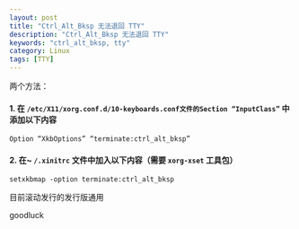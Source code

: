 ```yaml
---
layout: post
title: "Ctrl_Alt_Bksp 无法退回 TTY"
description: "Ctrl_Alt_Bksp 无法退回 TTY"
keywords: "ctrl_alt_bksp, tty"
category: Linux
tags: [TTY]
---
```


两个方法：

#### 1. 在 `/etc/X11/xorg.conf.d/10-keyboards.conf文件的Section “InputClass”` 中添加以下内容

    Option “XkbOptions” “terminate:ctrl_alt_bksp”

#### 2. 在~ `/.xinitrc` 文件中加入以下内容（需要 `xorg-xset` 工具包）

    setxkbmap -option terminate:ctrl_alt_bksp

目前滚动发行的发行版通用

goodluck
